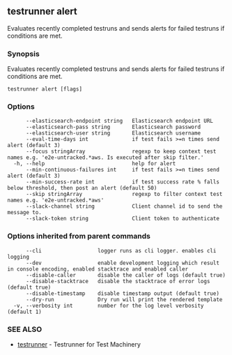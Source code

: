 ## testrunner alert

Evaluates recently completed testruns and sends alerts for failed  testruns if conditions are met.

### Synopsis

Evaluates recently completed testruns and sends alerts for failed  testruns if conditions are met.

```
testrunner alert [flags]
```

### Options

```
      --elasticsearch-endpoint string   Elasticsearch endpoint URL
      --elasticsearch-pass string       Elasticsearch password
      --elasticsearch-user string       Elasticsearch username
      --eval-time-days int              if test fails >=n times send alert (default 3)
      --focus stringArray               regexp to keep context test names e.g. 'e2e-untracked.*aws. Is executed after skip filter.'
  -h, --help                            help for alert
      --min-continuous-failures int     if test fails >=n times send alert (default 3)
      --min-success-rate int            if test success rate % falls below threshold, then post an alert (default 50)
      --skip stringArray                regexp to filter context test names e.g. 'e2e-untracked.*aws'
      --slack-channel string            Client channel id to send the message to.
      --slack-token string              Client token to authenticate
```

### Options inherited from parent commands

```
      --cli                  logger runs as cli logger. enables cli logging
      --dev                  enable development logging which result in console encoding, enabled stacktrace and enabled caller
      --disable-caller       disable the caller of logs (default true)
      --disable-stacktrace   disable the stacktrace of error logs (default true)
      --disable-timestamp    disable timestamp output (default true)
      --dry-run              Dry run will print the rendered template
  -v, --verbosity int        number for the log level verbosity (default 1)
```

### SEE ALSO

* [testrunner](testrunner.md)	 - Testrunner for Test Machinery

